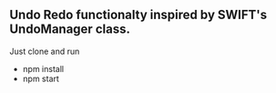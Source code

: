 ## Undo Redo functionalty inspired by SWIFT's UndoManager class.

Just clone and run

- npm install
- npm start

